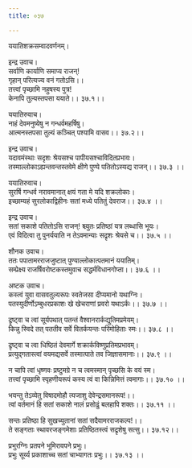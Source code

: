 ```yaml
---
title: ०३७

---
```

ययातिशक्रसम्वादवर्णनम्।  
  
इन्द्र उवाच।  
सर्वाणि कार्याणि समाप्य राजन्!  
गृहान् परित्यज्य वनं गतोऽसि।।  
तत्त्वां पृच्छामि नहुषस्य पुत्र!  
केनापि तुल्यस्तपसा ययाते।। ३७.१।।  
  
ययातिरुवाच।  
नाहं देवमनुष्येषु न गन्धर्वमहर्षिषु।  
आत्मनस्तपसा तुल्यं कञ्चित् पश्यामि वासव।। ३७.२।।  
  
इन्द्र उवाच।  
यदावमंस्थाः सदृशः श्रेयसश्च पापीयसश्चाविदितप्रभावः।  
तस्माल्लोकाऽह्यन्तवन्तस्तवेमे क्षीणे पुण्ये पतितोऽस्यद्य राजन्।। ३७.३ ।।  
  
ययातिरुवाच।  
सुरर्षि गन्धर्व नरावमानात् क्षयं गता मे यदि शक्रलोकाः।  
इच्छाम्यहं सुरलोकाद्विहीनः सतां मध्ये पतितुं देवराज।। ३७.४ ।।  
  
इन्द्र उवाच।  
सतां सकाशे पतितोऽसि राजन्! श्च्युतः प्रतिष्ठां यत्र लब्धासि भूयः।  
एवं विदित्वा तु पुनर्ययाति न तेऽवमान्याः सद्रृशः श्रेयसे च।। ३७.५ ।।  
  
शौनक उवाच।  
ततः पपातामरराजजुष्टात् पुण्याल्लोकात्पतमानं ययातिम्।  
सम्प्रेक्ष्य राजर्षिवरोष्टकस्तमुवाच सद्धर्मविधानगोप्ता।। ३७.६ ।।  
  
अष्टक उवाच।  
कस्त्वं युवा वासवतुल्यरूपः स्वतेजसा दीप्यमानो यथाग्निः।  
पतस्युदीर्णोऽम्बुधरप्रकाशः खे खेचराणां प्रवरो यथाऽर्कः।। ३७.७ ।।  
  
द्रृष्ट्वा च त्वां सूर्यपथात् पतन्तं वैश्वानरार्कद्युतिमप्रमेयम्।  
किन्नु स्विदे तत् पततीव सर्वे वितर्कयन्तः परिमोहिताः स्मः।। ३७.८ ।।  
  
द्रृष्ट्वा च त्वा धिष्ठितं देवमार्गे शक्रार्कविष्णुप्रतिमप्रभावम्।  
प्रत्युद्गतास्त्वां वयमद्यसर्वे तस्मात्पाते तव जिज्ञासमानाः।। ३७.९ ।।  
  
न चापि त्वां धृष्णवः प्रष्टुमग्रे न च त्वमस्मान् पृच्छसि के वयं स्म।  
तत्त्वां पृच्छामि स्पृहणीयरूपं कस्य त्वं वा किन्निमित्तं त्वमागाः।। ३७.१० ।।  
  
भयन्तु तेऽव्येतु विषादमोहौ त्यजाशु देवेन्द्रसमानरूप!।।  
त्वां वर्तमानं हि सतां सकाशे नालं प्रसोढुं बलहापि शक्तः।। ३७.११ ।।  
  
सन्तः प्रतिष्ठा हि सुखच्युतानां सतां सदैवामरराजकल्प!।।  
ते सङ्गताः स्थावरजङ्गमेशाः प्रतिष्ठितस्त्वं सद्रृशेषु सत्सु।। ३७.१२।।  
  
प्रभुरग्निः प्रतपने भूमिरावपने प्रभुः।  
प्रभुः सूर्य्य प्रकाशाच्च सतां चाभ्यागतः प्रभुः।। ३७.१३ ।।